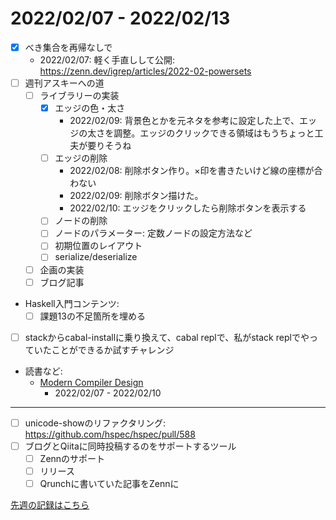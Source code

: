 # 2022/02/07 - 2022/02/13

- [x] べき集合を再帰なしで
    - 2022/02/07: 軽く手直しして公開: <https://zenn.dev/igrep/articles/2022-02-powersets>
- [ ] 週刊アスキーへの道
    - [ ] ライブラリーの実装
        - [x] エッジの色・太さ
            - 2022/02/09: 背景色とかを元ネタを参考に設定した上で、エッジの太さを調整。エッジのクリックできる領域はもうちょっと工夫が要りそうね
        - [ ] エッジの削除
            - 2022/02/08: 削除ボタン作り。×印を書きたいけど線の座標が合わない
            - 2022/02/09: 削除ボタン描けた。
            - 2022/02/10: エッジをクリックしたら削除ボタンを表示する
        - [ ] ノードの削除
        - [ ] ノードのパラメーター: 定数ノードの設定方法など
        - [ ] 初期位置のレイアウト
        - [ ] serialize/deserialize
    - [ ] 企画の実装
    - [ ] ブログ記事
- Haskell入門コンテンツ:
    - [ ] 課題13の不足箇所を埋める
- [ ] stackからcabal-installに乗り換えて、cabal replで、私がstack replでやっていたことができるか試すチャレンジ
- 読書など:
    - [Modern Compiler Design](https://www.springer.com/jp/book/9781461446989)
        - 2022/02/07 - 2022/02/10

------

- [ ] unicode-showのリファクタリング: <https://github.com/hspec/hspec/pull/588>
- [ ] ブログとQiitaに同時投稿するのをサポートするツール
    - [ ] Zennのサポート
    - [ ] リリース
    - [ ] Qrunchに書いていた記事をZennに

[先週の記録はこちら](https://github.com/igrep/daily-commits/blob/b232f71bda5397c433fd2712b7d89455e965bb6b/yesterday.md)
